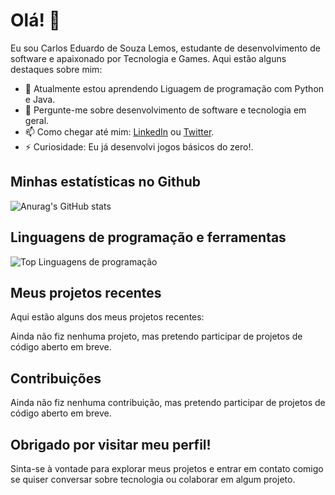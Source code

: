 # Olá! 👋

Eu sou Carlos Eduardo de Souza Lemos, estudante de desenvolvimento de software e apaixonado por Tecnologia e Games. Aqui estão alguns destaques sobre mim:

- 🌱 Atualmente estou aprendendo Liguagem de programação com Python e Java.
- 💬 Pergunte-me sobre desenvolvimento de software e tecnologia em geral.
- 📫 Como chegar até mim: [LinkedIn](https://www.linkedin.com/in/carlos-eduardo-de-souza-lemos) ou [Twitter](https://twitter.com/Kadu_Karlinhos).
- ⚡ Curiosidade: Eu já desenvolvi jogos básicos do zero!.

## Minhas estatísticas no Github

![Anurag's GitHub stats](https://github-readme-stats.vercel.app/api?username=CarlosEduardoLemos&show_icons=true&theme=transparent)

## Linguagens de programação e ferramentas

![Top Linguagens de programação](https://github-readme-stats.vercel.app/api/top-langs/?username=CarlosEduardoLemos&layout=compact)

## Meus projetos recentes

Aqui estão alguns dos meus projetos recentes:

Ainda não fiz nenhuma projeto, mas pretendo participar de projetos de código aberto em breve.

## Contribuições

Ainda não fiz nenhuma contribuição, mas pretendo participar de projetos de código aberto em breve.

## Obrigado por visitar meu perfil!

Sinta-se à vontade para explorar meus projetos e entrar em contato comigo se quiser conversar sobre tecnologia ou colaborar em algum projeto.
